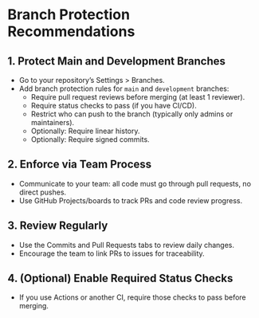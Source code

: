 # Branch Protection Recommendations

## 1. Protect Main and Development Branches

- Go to your repository’s Settings > Branches.
- Add branch protection rules for `main` and `development` branches:
    - Require pull request reviews before merging (at least 1 reviewer).
    - Require status checks to pass (if you have CI/CD).
    - Restrict who can push to the branch (typically only admins or maintainers).
    - Optionally: Require linear history.
    - Optionally: Require signed commits.

## 2. Enforce via Team Process

- Communicate to your team: all code must go through pull requests, no direct pushes.
- Use GitHub Projects/boards to track PRs and code review progress.

## 3. Review Regularly

- Use the Commits and Pull Requests tabs to review daily changes.
- Encourage the team to link PRs to issues for traceability.

## 4. (Optional) Enable Required Status Checks

- If you use Actions or another CI, require those checks to pass before merging.